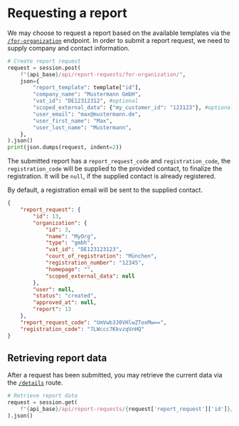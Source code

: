 # Requesting a report

We may choose to request a report based on the available templates via the
[`/for-organization`](https://demo.openesg.de/api/schema/docs/#/report-requests/report_requests_for_organization_create) <!-- markdownlint-disable-line MD013 -->
endpoint. In order to submit a report request, we need to supply company and
contact information.

```python
# Create report request
request = session.post(
    f"{api_base}/api/report-requests/for-organization/",
    json={
        "report_template": template["id"],
        "company_name": "Mustermann GmbH",
        "vat_id": "DE12312312", #optional
        "scoped_external_data": {"my_customer_id": "123123"}, #optional
        "user_email": "max@mustermann.de",
        "user_first_name": "Max",
        "user_last_name": "Mustermann",
    },
).json()
print(json.dumps(request, indent=2))
```

The submitted report has a `report_request_code` and `registration_code`, the
`registration_code` will be supplied to the provided contact, to finalize the
registration. It will be `null`, if the supplied contact is already registered.

By default, a registration email will be sent to the supplied contact.

```json
{
    "report_request": {
        "id": 13,
        "organization": {
            "id": 3,
            "name": "MyOrg",
            "type": "gmbh",
            "vat_id": "DE123123123",
            "court_of_registration": "München",
            "registration_number": "12345",
            "homepage": "",
            "scoped_external_data": null
        },
        "user": null,
        "status": "created",
        "approved_at": null,
        "report": 13
    },
    "report_request_code": "UmVwb3J0VHlwZToxMw==",
    "registration_code": "7LWccc7KkvzqVnHQ"
}
```

## Retrieving report data

After a request has been submitted, you may retrieve the current data via the
[`/details`](https://demo.openesg.de/api/schema/docs/#/report-requests/report_requests_details_retrieve) <!-- markdownlint-disable-line MD013 -->
route.

```python
# Retrieve report data
request = session.get(
    f"{api_base}/api/report-requests/{request['report_request']['id']}/details"
).json()
```
